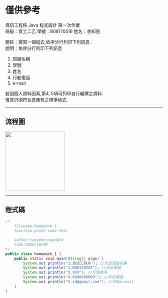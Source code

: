 # 僅供參考 #
資訊工程係  Java 程式設計  第一次作業  
班級：資工二乙 學號：B08170516   姓名：李知恩  

題目：撰寫一個程式,依序分行列印下列訊息.  
說明：依序分行列印下列訊息  
1. 班級名稱
2. 學號
3. 姓名
4. 行動電話
5. e-mail

若因個人資料因素,第4, 5項可列印自行編撰之資料.  
惟其仍須符合其應有之標準格式.  

---

## 流程圖 ##
<!-- ```flow
start=>start: 開始
out1=>inputoutput: 班級名稱
out2=>inputoutput: 學號
out3=>inputoutput: 姓名
out4=>inputoutput: 行動電話
out5=>inputoutput: e-mail
end=>end: 結束
start->out1->out2->out3->out4->out5->end
``` -->
<img src="https://github.com/taeyeonssupdate/zerojudge/blob/master/images/homework_1_flowchart.png?raw=true" width="190">

---

## 程式碼 ##

```java
/*
    filename:homework_1
    function:print some text

    author:taeyeonssupdate
    time:2020/10/04
*/
public class homework_1 {
    public static void main(String[] args) {
        System.out.println("1.資訊工程系"); //印出班級名稱
        System.out.println("2.B08170XXX"); //印出學號
        System.out.println("3.XXX"); //印出姓名
        System.out.println("4.0800096000"); //印出電話
        System.out.println("5.id@gmail.com"); //印出e-mail
    }
}
```